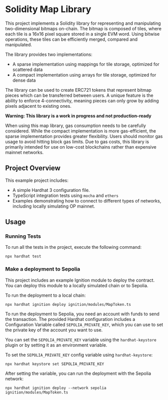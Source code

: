 # Solidity Map Library

This project implements a Solidity library for representing and manipulating two-dimensional bitmaps on-chain. The
bitmap is composed of tiles, where each tile is a 16x16 pixel square stored in a single EVM word. Using bitwise
operations, these tiles can be efficiently merged, compared and manipulated.

The library provides two implementations:

- A sparse implementation using mappings for tile storage, optimized for scattered data
- A compact implementation using arrays for tile storage, optimized for dense data

The library can be used to create ERC721 tokens that represent bitmap pieces which can be transferred between users. A
unique feature is the ability to enforce 4-connectivity, meaning pieces can only grow by adding pixels adjacent to
existing ones.

**Warning: This library is a work in progress and not production-ready**

When using this map library, gas consumption needs to be carefully considered. While the compact implementation is more
gas-efficient, the sparse implementation provides greater flexibility. Users should monitor gas usage to avoid hitting
block gas limits. Due to gas costs, this library is primarily intended for use on low-cost blockchains rather than
expensive mainnet networks.

## Project Overview

This example project includes:

- A simple Hardhat 3 configuration file.
- TypeScript integration tests using `mocha` and `ethers`
- Examples demonstrating how to connect to different types of networks, including locally simulating OP mainnet.

## Usage

### Running Tests

To run all the tests in the project, execute the following command:

```shell
npx hardhat test
```

### Make a deployment to Sepolia

This project includes an example Ignition module to deploy the contract. You can deploy this module to a locally
simulated chain or to Sepolia.

To run the deployment to a local chain:

```shell
npx hardhat ignition deploy ignition/modules/MapToken.ts
```

To run the deployment to Sepolia, you need an account with funds to send the transaction. The provided Hardhat
configuration includes a Configuration Variable called `SEPOLIA_PRIVATE_KEY`, which you can use to set the private key
of the account you want to use.

You can set the `SEPOLIA_PRIVATE_KEY` variable using the `hardhat-keystore` plugin or by setting it as an environment
variable.

To set the `SEPOLIA_PRIVATE_KEY` config variable using `hardhat-keystore`:

```shell
npx hardhat keystore set SEPOLIA_PRIVATE_KEY
```

After setting the variable, you can run the deployment with the Sepolia network:

```shell
npx hardhat ignition deploy --network sepolia ignition/modules/MapToken.ts
```
